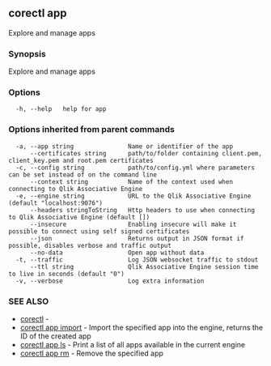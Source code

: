 ## corectl app

Explore and manage apps

### Synopsis

Explore and manage apps

### Options

```
  -h, --help   help for app
```

### Options inherited from parent commands

```
  -a, --app string               Name or identifier of the app
      --certificates string      path/to/folder containing client.pem, client_key.pem and root.pem certificates
  -c, --config string            path/to/config.yml where parameters can be set instead of on the command line
      --context string           Name of the context used when connecting to Qlik Associative Engine
  -e, --engine string            URL to the Qlik Associative Engine (default "localhost:9076")
      --headers stringToString   Http headers to use when connecting to Qlik Associative Engine (default [])
      --insecure                 Enabling insecure will make it possible to connect using self signed certificates
      --json                     Returns output in JSON format if possible, disables verbose and traffic output
      --no-data                  Open app without data
  -t, --traffic                  Log JSON websocket traffic to stdout
      --ttl string               Qlik Associative Engine session time to live in seconds (default "0")
  -v, --verbose                  Log extra information
```

### SEE ALSO

* [corectl](corectl.md)	 - 
* [corectl app import](corectl_app_import.md)	 - Import the specified app into the engine, returns the ID of the created app
* [corectl app ls](corectl_app_ls.md)	 - Print a list of all apps available in the current engine
* [corectl app rm](corectl_app_rm.md)	 - Remove the specified app

